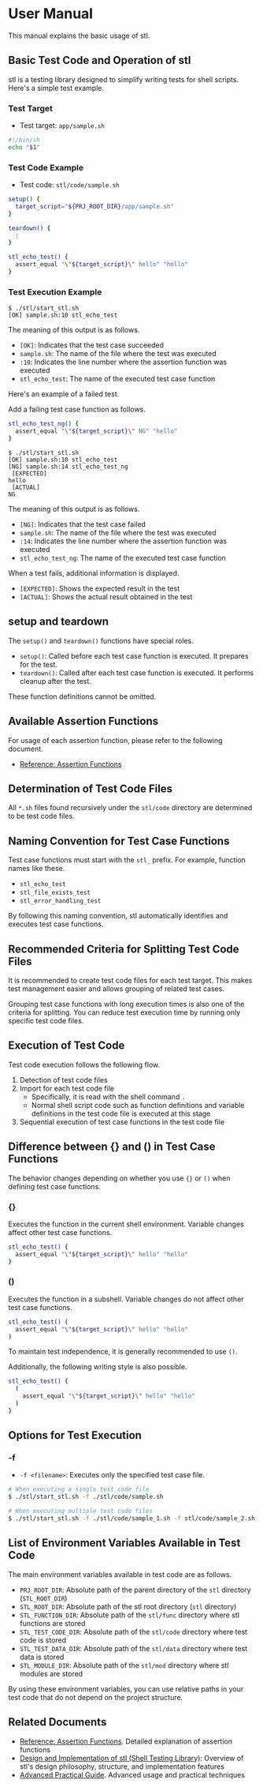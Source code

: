 # User Manual

This manual explains the basic usage of stl.

## Basic Test Code and Operation of stl

stl is a testing library designed to simplify writing tests for shell scripts.
Here's a simple test example.

### Test Target

- Test target: `app/sample.sh`

```sh
#!/bin/sh
echo "$1"
```

### Test Code Example

- Test code: `stl/code/sample.sh`

```sh
setup() {
  target_script="${PRJ_ROOT_DIR}/app/sample.sh"
}

teardown() {
  :
}

stl_echo_test() {
  assert_equal "\"${target_script}\" hello" "hello"
}
```

### Test Execution Example

```
$ ./stl/start_stl.sh
[OK] sample.sh:10 stl_echo_test
```

The meaning of this output is as follows.

- `[OK]`: Indicates that the test case succeeded
- `sample.sh`: The name of the file where the test was executed
- `:10`: Indicates the line number where the assertion function was executed
- `stl_echo_test`: The name of the executed test case function

Here's an example of a failed test.

Add a failing test case function as follows.

```sh
stl_echo_test_ng() {
  assert_equal "\"${target_script}\" NG" "hello"
}
```

```
$ ./stl/start_stl.sh
[OK] sample.sh:10 stl_echo_test
[NG] sample.sh:14 stl_echo_test_ng
 [EXPECTED]
hello
 [ACTUAL]
NG
```

The meaning of this output is as follows.

- `[NG]`: Indicates that the test case failed
- `sample.sh`: The name of the file where the test was executed
- `:14`: Indicates the line number where the assertion function was executed
- `stl_echo_test_ng`: The name of the executed test case function

When a test fails, additional information is displayed.

- `[EXPECTED]`: Shows the expected result in the test
- `[ACTUAL]`: Shows the actual result obtained in the test

## setup and teardown

The `setup()` and `teardown()` functions have special roles.

- `setup()`: Called before each test case function is executed. It prepares for the test.
- `teardown()`: Called after each test case function is executed. It performs cleanup after the test.

These function definitions cannot be omitted.

## Available Assertion Functions

For usage of each assertion function, please refer to the following document.

- [Reference: Assertion Functions](./reference_assertion_functions.md)

## Determination of Test Code Files

All `*.sh` files found recursively under the `stl/code` directory are determined to be test code files.

## Naming Convention for Test Case Functions

Test case functions must start with the `stl_` prefix.
For example, function names like these.

- `stl_echo_test`
- `stl_file_exists_test`
- `stl_error_handling_test`

By following this naming convention, stl automatically identifies and executes test case functions.

## Recommended Criteria for Splitting Test Code Files

It is recommended to create test code files for each test target.
This makes test management easier and allows grouping of related test cases.

Grouping test case functions with long execution times is also one of the criteria for splitting.
You can reduce test execution time by running only specific test code files.

## Execution of Test Code

Test code execution follows the following flow.

1. Detection of test code files
2. Import for each test code file
   - Specifically, it is read with the shell command `.`
   - Normal shell script code such as function definitions and variable definitions in the test code file is executed at this stage
3. Sequential execution of test case functions in the test code file

## Difference between {} and () in Test Case Functions

The behavior changes depending on whether you use `{}` or `()` when defining test case functions.

### {}

Executes the function in the current shell environment. Variable changes affect other test case functions.

```sh
stl_echo_test() {
  assert_equal "\"${target_script}\" hello" "hello"
}
```

### ()

Executes the function in a subshell. Variable changes do not affect other test case functions.

```sh
stl_echo_test() (
  assert_equal "\"${target_script}\" hello" "hello"
)
```

To maintain test independence, it is generally recommended to use `()`.

Additionally, the following writing style is also possible.

```sh
stl_echo_test() {
  (
    assert_equal "\"${target_script}\" hello" "hello"
  )
}
```

## Options for Test Execution

### -f

- `-f <filename>`: Executes only the specified test case file.

```sh
# When executing a single test code file
$ ./stl/start_stl.sh -f ./stl/code/sample.sh

# When executing multiple test code files
$ ./stl/start_stl.sh -f ./stl/code/sample_1.sh -f stl/code/sample_2.sh
```

## List of Environment Variables Available in Test Code

The main environment variables available in test code are as follows.

- `PRJ_ROOT_DIR`: Absolute path of the parent directory of the `stl` directory (`STL_ROOT_DIR`)
- `STL_ROOT_DIR`: Absolute path of the stl root directory (`stl` directory)
- `STL_FUNCTION_DIR`: Absolute path of the `stl/func` directory where stl functions are stored
- `STL_TEST_CODE_DIR`: Absolute path of the `stl/code` directory where test code is stored
- `STL_TEST_DATA_DIR`: Absolute path of the `stl/data` directory where test data is stored
- `STL_MODULE_DIR`: Absolute path of the `stl/mod` directory where stl modules are stored

By using these environment variables, you can use relative paths in your test code that do not depend on the project structure.

## Related Documents

- [Reference: Assertion Functions](reference_assertion_functions.md). Detailed explanation of assertion functions
- [Design and Implementation of stl (Shell Testing Library)](design.md): Overview of stl's design philosophy, structure, and implementation features
- [Advanced Practical Guide](advanced_practical_guide.md). Advanced usage and practical techniques
